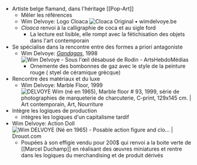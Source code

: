 - Artiste belge flamand, dans l'héritage [[Pop-Art]]
	- Mêler les références
	- Wim Delvoye: Logo Cloaca ![Cloaca Original • wimdelvoye.be](https://wimdelvoye.be/medialibrary/cache/projectthumbretina/media/8b52eae8-8457-347b-b0f0-23bedd6edb95_1269.jpg?t=20141031044012)
	- *Cloaca* renvoi à la calligraphie de coca et au sigle ford
		- La lecture est lisible, elle rompt avec la fétichisation des objets dans l'art contemporain
- Se spécialise dans la rencontre entre des formes a priori antagoniste
	- Wim Delvoye: [*Gandagas*](https://www.artnet.fr/artistes/wim-delvoye/gandagas-a-4148-1988-pGVAu50r140LFg1dqMdVUw2), 1998 ![Wim Delvoye - Sous l'œil désabusé de Rodin - ArtsHebdoMédias](https://www.artshebdomedias.com/wp-content/uploads/web_Grieksegasfles_Gandagas_A78522__02.jpg)
		- Ornemente des bombonnes de gaz avec le style de la peinture rouge ( styel de céramique grécque)
- Rencontre des matériaux et du luxe
	- Wim Delvoye: Marble Floor, 1999 ![DELVOYE Wim (né en 1965), Marble floor # 93, 1999, série de photographies  de marqueterie de charcuterie, C-print, 129x145 cm. | Art contemporain,  Art, Nourriture](https://i.pinimg.com/474x/58/ae/e2/58aee2b6eeda604ecdbde852a6b6d2c5.jpg)
- Intègre les logiques de production
	- intègres les logiques d'un capitalisme tardif
- Wim Delvoye: Action Doll ![Wim DELVOYE (Né en 1965) - Posable action figure and clo… | Drouot.com](https://cdn.drouot.com/d/image/lot?size=fullHD&path=90/118978/9bb17d1a717115e699e1b439ab4ec250)
	- Poupées à son effigie vendu pour 200$ qui renvoi a la boite verte de [[Marcel Duchamp]] en réalisant des œuvres miniatures et rentre dans les logiques du merchandising et de produit dérivés